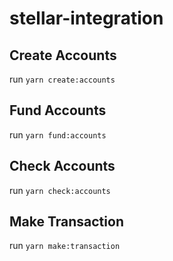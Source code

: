 # stellar-integration

## Create Accounts
run `yarn create:accounts`

## Fund Accounts
run `yarn fund:accounts`

## Check Accounts
run `yarn check:accounts`

## Make Transaction
run `yarn make:transaction`

